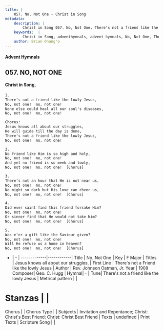 ```yaml
---
title: |
    057. No, Not One - Christ in Song
metadata:
    description: |
        Christ in Song 057. No, Not One. There's not a friend like the lowly Jesus, No, not one!  no, not one! None else could heal all our soul's diseases, No, not one!  no, not one! Chorus: Jesus knows all about our struggles, He will guide till the day is done, There's not a friend like the lowly Jesus, No, not one!  no, not one!
    keywords:  |
        Christ in Song, adventhymnals, advent hymnals, No, Not One, There's not a Friend like the lowly Jesus. Jesus knows all about our struggles,
    author: Brian Onang'o
---
```


#### Advent Hymnals
## 057. NO, NOT ONE
####  Christ in Song,

```txt
1.
There's not a friend like the lowly Jesus,
No, not one!  no, not one!
None else could heal all our soul's diseases,
No, not one!  no, not one!

Chorus:
Jesus knows all about our struggles,
He will guide till the day is done,
There's not a friend like the lowly Jesus,
No, not one!  no, not one!

2.
No friend like Him is so high and holy,
No, not one!  no, not one!
And yet no friend is so meek and lowly,
No, not one!  no, not one!  [Chorus]

3.
There's not an hour that He is not near us,
No, not one!  no, not one!
No night so dark but His love can cheer us,
No, not one!  no, not one!  [Chorus]

4.
Did ever saint find this friend forsake Him?
No, not one!  no, not one!
Or sinner find that He would not take him?
No, not one!  no, not one!  [Chorus]

5.
Was e'er a gift like the Saviour given?  
No, not one!  no, not one!
Will He refuse us a home in heaven?
No, not one!  no, not one!  [Chorus]

```

- |   -  |
-------------|------------|
Title | No, Not One |
Key | F Major |
Titles | Jesus knows all about our struggles, |
First Line | There's not a Friend like the lowly Jesus |
Author | Rev. Johnson Oatman, Jr.
Year | 1908
Composer| Geo. C. Hugg |
Hymnal|  - |
Tune| There's not a friend like the lowly Jesus |
Metrical pattern | |
# Stanzas |  |
Chorus |  |
Chorus Type |  |
Subjects | Invitation and Repentance; Christ: Christ's Best Friend; Christ: Christ Best Friend |
Texts | undefined |
Print Texts | 
Scripture Song |  |
    
